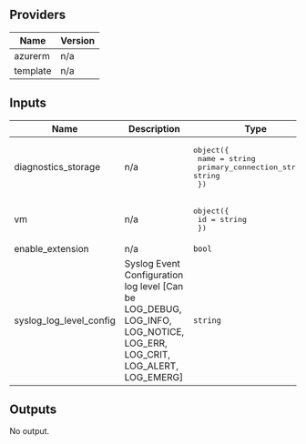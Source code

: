 ## Providers

| Name | Version |
|------|---------|
| azurerm | n/a |
| template | n/a |

## Inputs

| Name | Description | Type | Default | Required |
|------|-------------|------|---------|:--------:|
| diagnostics\_storage | n/a | <pre>object({<br>    name                      = string<br>    primary_connection_string = string<br>  })</pre> | n/a | yes |
| vm | n/a | <pre>object({<br>    id = string<br>  })</pre> | n/a | yes |
| enable\_extension | n/a | `bool` | `true` | no |
| syslog\_log\_level\_config | Syslog Event Configuration log level [Can be LOG\_DEBUG, LOG\_INFO, LOG\_NOTICE, LOG\_ERR, LOG\_CRIT, LOG\_ALERT, LOG\_EMERG] | `string` | `"LOG_ERR"` | no |

## Outputs

No output.

